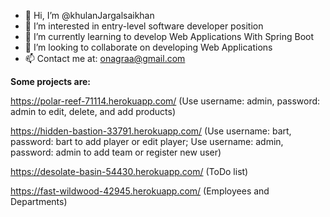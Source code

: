 - 👋 Hi, I’m @khulanJargalsaikhan
- 👀 I’m interested in entry-level software developer position
- 🌱 I’m currently learning to develop Web Applications With Spring Boot
- 💞️ I’m looking to collaborate on developing Web Applications
- 📫 Contact me at: onagraa@gmail.com

<!---
khulanJargalsaikhan/khulanJargalsaikhan is a ✨ special ✨ repository because its `README.md` (this file) appears on your GitHub profile.
You can click the Preview link to take a look at your changes.
--->


**Some projects are:**

https://polar-reef-71114.herokuapp.com/    (Use username: admin, password: admin to edit, delete, and add products)

https://hidden-bastion-33791.herokuapp.com/   (Use username: bart, password: bart to add player or edit player; Use username: admin, password: admin to add team or register new user)

https://desolate-basin-54430.herokuapp.com/   (ToDo list)

https://fast-wildwood-42945.herokuapp.com/  (Employees and Departments)
